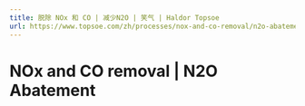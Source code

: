 ```yaml
---
title: 脱除 NOx 和 CO | 减少N2O | 笑气 | Haldor Topsoe
url: https://www.topsoe.com/zh/processes/nox-and-co-removal/n2o-abatement
---
```


# NOx and CO removal | N2O Abatement